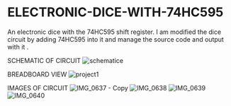 # ELECTRONIC-DICE-WITH-74HC595
An electronic dice with the 74HC595 shift register.
I am modified the dice circuit by adding 74HC595 into it and manage the source code and output with it .

SCHEMATIC OF CIRCUIT
![schematice](https://user-images.githubusercontent.com/50501372/78407790-d3753300-75c2-11ea-8fe6-033247ba9403.PNG)

BREADBOARD VIEW
![project1](https://user-images.githubusercontent.com/50501372/78407780-ce17e880-75c2-11ea-8a37-91bdfb9e3934.PNG)

IMAGES OF CIRCUIT
![IMG_0637 - Copy](https://user-images.githubusercontent.com/50501372/78407496-3a461c80-75c2-11ea-83a6-4202169b54dd.jpg)
![IMG_0638](https://user-images.githubusercontent.com/50501372/78407653-8beea700-75c2-11ea-9ffc-875f5df84824.jpg)
![IMG_0639](https://user-images.githubusercontent.com/50501372/78407660-93ae4b80-75c2-11ea-9e99-3ba99643e31a.jpg)
![IMG_0640](https://user-images.githubusercontent.com/50501372/78407668-9a3cc300-75c2-11ea-8602-669dc8c871f1.jpg)

